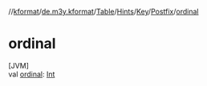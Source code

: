 //[kformat](../../../../../../index.md)/[de.m3y.kformat](../../../../index.md)/[Table](../../../index.md)/[Hints](../../index.md)/[Key](../index.md)/[Postfix](index.md)/[ordinal](ordinal.md)

# ordinal

[JVM]\
val [ordinal](ordinal.md): [Int](https://kotlinlang.org/api/latest/jvm/stdlib/kotlin/-int/index.html)
